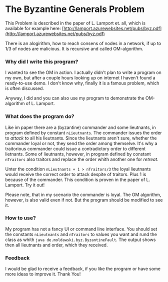 # The Byzantine Generals Problem
This Problem is described in the paper of L. Lamport et. all, which is available for example here: [http://lamport.azurewebsites.net/pubs/byz.pdf](http://lamport.azurewebsites.net/pubs/byz.pdf)

There is an alogirithm, how to reach consens  of nodes in a network, if up to 1/3 of nodes are malicious. It is recursive and called  OM-algorithm.

###  Why did I write this program?
I wanted to see the OM in action. I actually didn't plan to write a program on my own, but after a couple hours looking up on internet I haven't found a ready-to-use demo. I don't know why, finally it is a famous problem, which is often discussed.

Anyway, I did and you can also use my program to demonstrate the OM-algorithm of L. Lamport. 

###  What does the program do?
Like im paper there are a (byzantine) commander and some lieutnants, in program defined by constant `nLieutnants`. The commander issues the order to *attack* to all his lieutnants. Since the lieutnants aren't sure, whether the commander loyal or not, they send the order among themselve. It's why a traitorious commander could issue a contradictory order to different lietnants.
Some of lieutnants, however,  in program defined by constant `nTraitors` also traitors and replace the order whith another one for *retreat*.

Unter the condition `nLieutnants + 1 > nTraitors/3` the loyal lieutnants would receive the correct order to attack despite of traitors. Plus 1 is because of the commander. This condition is proven in the paper of L. Lamport. Try it out!

Please note, that in my scenario the commander is loyal. The OM algorithm, however, is also valid even if not. But the program should be modified to see it.

###  How to use?
My program has not a fancy UI or command line interface. You should set the constants `nLieutnants` and `nTraitors` to values you want and rund the class as whith `java de.moldawski.byz.ByzantineFault`. The output shows then all lieutnants and order, which they received.

###  Feedback
I would be glad to receive a feedback, if you like the program or have some more ideas to improve it. Thank You!




